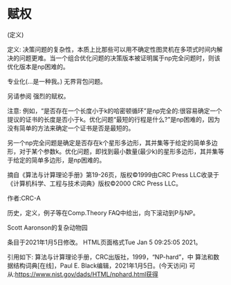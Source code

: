 # 赋权


(定义)



定义:
决策问题的复杂性，本质上比那些可以用不确定性图灵机在多项式时间内解决的问题更难。当一个组合优化问题的决策版本被证明属于np完全问题时，则该优化版本是np困难的。



专业化(…是一种我。)
无界背包问题。



另请参阅
强烈的赋权。



注意:
例如，“是否存在一个长度小于k的哈密顿循环”是np完全的:很容易确定一个提议的证书的长度是否小于k。优化问题“最短的行程是什么?”是np困难的，因为没有简单的方法来确定一个证书是否是最短的。

另一个np完全问题是确定是否存在k个星形多边形，其并集等于给定的简单多边形，对于某个参数k。优化问题，即找到最小数量(最少k)的星形多边形，其并集等于给定的简单多边形，是np困难的。

摘自《算法与计算理论手册》第19-26页，版权©1999由CRC Press LLC收录于《计算机科学、工程与技术词典》版权©2000 CRC Press LLC。


作者:CRC-A


历史，定义，例子等在Comp.Theory FAQ中给出，向下滚动到P与NP。

Scott Aaronson的复杂动物园








条目于2021年1月5日修改。
HTML页面格式Tue Jan 5 09:25:05 2021。



引用如下:
算法与计算理论手册，CRC出版社，1999，“NP-hard”，中
算法和数据结构词典[在线]，Paul E. Black编辑，2021年1月5日。(今天访问)
可从:https://www.nist.gov/dads/HTML/nphard.html获得